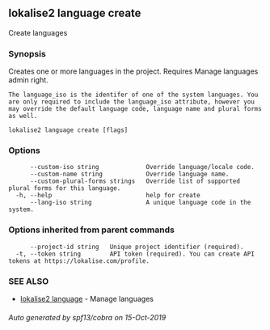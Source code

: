## lokalise2 language create

Create languages

### Synopsis

Creates one or more languages in the project. Requires Manage languages admin right.

	The language_iso is the identifer of one of the system languages. You are only required to include the language_iso attribute, however you may override the default language code, language name and plural forms as well.


```
lokalise2 language create [flags]
```

### Options

```
      --custom-iso string             Override language/locale code.
      --custom-name string            Override language name.
      --custom-plural-forms strings   Override list of supported plural forms for this language.
  -h, --help                          help for create
      --lang-iso string               A unique language code in the system.
```

### Options inherited from parent commands

```
      --project-id string   Unique project identifier (required).
  -t, --token string        API token (required). You can create API tokens at https://lokalise.com/profile.
```

### SEE ALSO

* [lokalise2 language](lokalise2_language.md)	 - Manage languages

###### Auto generated by spf13/cobra on 15-Oct-2019

